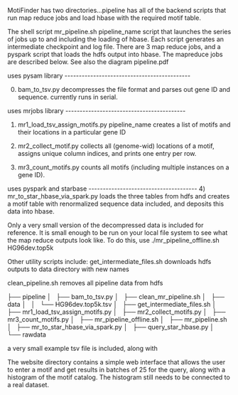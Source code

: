 MotiFinder has two directories...pipeline has all of 
the backend scripts that run map reduce jobs and load
hbase with the required motif table. 

The shell script mr_pipeline.sh pipeline_name script that launches the series of jobs up to and including the loading of hbase.  Each script generates an intermediate checkpoint and log file.  There are 3 map reduce jobs, and a pyspark script that loads the hdfs output into hbase.  The mapreduce jobs are described below.  See also the diagram pipeline.pdf

uses pysam library --------------------------------------------

0) bam_to_tsv.py
   decompresses the file format and parses out gene ID and sequence.
   currently runs in serial.

uses mrjobs library ------------------------------------------
1) mr1_load_tsv_assign_motifs.py pipeline_name
   creates a list of motifs and their locations in a particular gene ID

2) mr2_collect_motif.py
   collects all (genome-wid) locations of a motif,
   assigns unique column indices, and prints one entry per row.

3) mr3_count_motifs.py 
   counts all motifs (including multiple instances on a gene ID).

uses pyspark and starbase -------------------------------------- 
4) mr_to_star_hbase_via_spark.py
   loads the three tables from hdfs and creates a motif table with 
   renormalized sequence data included, and deposits 
   this data into hbase. 

Only a very small version of the decompressed data is included for reference. 
It is small enough to be run on your local file system to see what the map reduce outputs look like.  To do this, use ./mr_pipeline_offline.sh HG96dev.top5k

Other utility scripts include:
get_intermediate_files.sh 
  downloads hdfs outputs to data directory with new names

clean_pipeline.sh
   removes all pipeline data from hdfs 


├── pipeline
│   ├── bam_to_tsv.py
│   ├── clean_mr_pipeline.sh
│   ├── data
│   │   └── HG96dev.top5k.tsv
│   ├── get_intermediate_files.sh
│   ├── mr1_load_tsv_assign_motifs.py
│   ├── mr2_collect_motifs.py
│   ├── mr3_count_motifs.py
│   ├── mr_pipeline_offline.sh
│   ├── mr_pipeline.sh
│   ├── mr_to_star_hbase_via_spark.py
│   ├── query_star_hbase.py
│   └── rawdata

a very small example tsv file is included, along with 


The website directory contains a simple web interface 
that allows the user to enter a motif and get results
in batches of 25 for the query, along with a histogram of 
the motif catalog.  The histogram still needs to be connected
to a real dataset.

